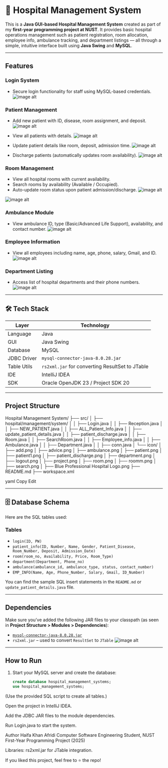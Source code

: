 # 🏥 Hospital Management System

This is a **Java GUI-based Hospital Management System** created as part of my **first-year programming project at NUST**. It provides basic hospital operations management such as patient registration, room allocation, employee info, ambulance tracking, and department listings — all through a simple, intuitive interface built using **Java Swing** and **MySQL**.

---

##  Features

###  Login System
- Secure login functionality for staff using MySQL-based credentials.
![image alt](https://github.com/haifao-ok/hospital-management-system/blob/main/assets/login.png?raw=true)

###  Patient Management
- Add new patient with ID, disease, room assignment, and deposit.
![image alt](https://github.com/haifao-ok/hospital-management-system/blob/main/assets/new%20patient%20form.png?raw=true)

- View all patients with details.
![image alt](https://github.com/haifao-ok/hospital-management-system/blob/main/assets/patient%20details.png?raw=true)

- Update patient details like room, deposit, admission time.
![image alt](https://github.com/haifao-ok/hospital-management-system/blob/main/assets/update%20patient%20details.png?raw=true)

- Discharge patients (automatically updates room availability).
  ![image alt](https://github.com/haifao-ok/hospital-management-system/blob/main/assets/checkout.png?raw=true)

###  Room Management
- View all hospital rooms with current availability.
- Search rooms by availability (Available / Occupied).
- Auto-update room status upon patient admission/discharge.
 ![image alt](https://github.com/haifao-ok/hospital-management-system/blob/main/assets/search%20room.png?raw=true)

 ![image alt](https://github.com/haifao-ok/hospital-management-system/blob/main/assets/room%20info.png?raw=true)

###  Ambulance Module
- View ambulance ID, type (Basic/Advanced Life Support), availability, and contact number.
  ![image alt](https://github.com/haifao-ok/hospital-management-system/blob/main/assets/ambulance.png?raw=true)

###  Employee Information
- View all employees including name, age, phone, salary, Gmail, and ID.
 ![image alt](https://github.com/haifao-ok/hospital-management-system/blob/main/assets/employee%20info.png?raw=true)

###  Department Listing
- Access list of hospital departments and their phone numbers.
 ![image alt](https://github.com/haifao-ok/hospital-management-system/blob/main/assets/departments.png?raw=true)
---

## 🛠 Tech Stack

| Layer       | Technology                                |
|-------------|--------------------------------------------|
| Language    | Java                                       |
| GUI         | Java Swing                                 |
| Database    | MySQL                                      |
| JDBC Driver | `mysql-connector-java-8.0.28.jar`          |
| Table Utils | `rs2xml.jar` for converting ResultSet to JTable |
| IDE         | IntelliJ IDEA                              |
| SDK         | Oracle OpenJDK 23 / Project SDK 20         |

---

##  Project Structure

Hospital Management System/
├── src/
│ ├── hospital/management/system/
│ │ ├── Login.java
│ │ ├── Reception.java
│ │ ├── NEW_PATIENT.java
│ │ ├── ALL_Patient_Info.java
│ │ ├── update_patient_details.java
│ │ ├── patient_discharge.java
│ │ ├── Room.java
│ │ ├── SearchRoom.java
│ │ ├── Employee_info.java
│ │ ├── Ambulance.java
│ │ ├── Department.java
│ │ ├── conn.java
│ └── icon/
│ ├── add.png
│ ├── advice.png
│ ├── ambulance.png
│ ├── patient.png
│ ├── patient1.png
│ ├── patient_discharge.png
│ ├── department.png
│ ├── logout.png
│ ├── project.png
│ ├── room.png
│ ├── roomm.png
│ ├── search.png
│ ├── Blue Professional Hospital Logo.png
├── README.md
├── workspace.xml

yaml
Copy
Edit

---

## 🗄 Database Schema

Here are the SQL tables used:

###  Tables
- `login(ID, PW)`
- `patient_info(ID, Number, Name, Gender, Patient_Disease, Room_Number, Deposit, Admission_Date)`
- `room(room_no, Availability, Price, Room_Type)`
- `department(Department, Phone_no)`
- `ambulance(ambulance_id, ambulance_type, status, contact_number)`
- `EMP_INFO(Name, Age, Phone_Number, Salary, Gmail, ID_Number)`

You can find the sample SQL insert statements in the `README.md` or `update_patient_details.java` file.

---

##  Dependencies

Make sure you’ve added the following JAR files to your classpath (as seen in **Project Structure > Modules > Dependencies**):

- [`mysql-connector-java-8.0.28.jar`](https://dev.mysql.com/downloads/connector/j/)
- `rs2xml.jar` – used to convert `ResultSet` to `JTable`
![image alt](https://github.com/haifao-ok/hospital-management-system/blob/main/assets/project_structure.png?raw=true)
---

##  How to Run

1. Start your MySQL server and create the database:
   ```sql
   create database hospital_management_systems;
   use hospital_management_systems;
(Use the provided SQL script to create all tables.)

Open the project in IntelliJ IDEA.

Add the JDBC JAR files to the module dependencies.

Run Login.java to start the system.

Author
Haifa Khan Afridi
Computer Software Engineering Student, NUST
First-Year Programming Project (2025)


Libraries: rs2xml.jar for JTable integration.

If you liked this project, feel free to ⭐ the repo!
